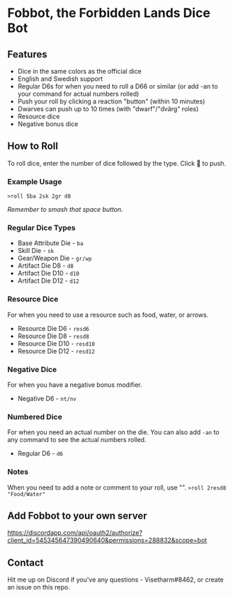 # Fobbot, the Forbidden Lands Dice Bot

## Features
* Dice in the same colors as the official dice
* English and Swedish support
* Regular D6s for when you need to roll a D66 or similar (or add -an to your command for actual numbers rolled)
* Push your roll by clicking a reaction "button" (within 10 minutes)
* Dwarves can push up to 10 times (with "dwarf"/"dvärg" roles)
* Resource dice
* Negative bonus dice

## How to Roll
To roll dice, enter the number of dice followed by the type. Click 🔄 to push.

### Example Usage
`>roll 5ba 2sk 2gr d8`

*Remember to smash that space button.*

### Regular Dice Types
* Base Attribute Die - `ba`
* Skill Die - `sk`
* Gear/Weapon Die - `gr/wp`
* Artifact Die D8 - `d8`
* Artifact Die D10 - `d10`
* Artifact Die D12 - `d12`

### Resource Dice
For when you need to use a resource such as food, water, or arrows.

* Resource Die D6 - `resd6`
* Resource Die D8 - `resd8`
* Resource Die D10 - `resd10`
* Resource Die D12 - `resd12`

### Negative Dice
For when you have a negative bonus modifier.

* Negative D6 - `nt/nv`

### Numbered Dice
For when you need an actual number on the die. You can also add `-an` to any command to see the actual numbers rolled.

* Regular D6 - `d6`

### Notes
When you need to add a note or comment to your roll, use "".
`>roll 2resd8 "Food/Water"`

## Add Fobbot to your own server
https://discordapp.com/api/oauth2/authorize?client_id=545345647390490640&permissions=288832&scope=bot

## Contact
Hit me up on Discord if you've any questions - Visetharm#8462, or create an issue on this repo.
